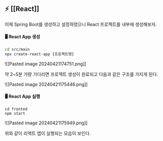 ## ⚡️ [[React]]

이제 Spring Boot를 생성하고 설정하였으니 React 프로젝트를 내부에 생성해보자.

#### 🖥️ React App 생성

```bash
cd src/main
npx create-react-app {프로젝트명}
```

![[Pasted image 20240421174751.png]]

약 2~5분 가량 기다리면 프로젝트 생성이 완료되고 다음과 같은 구조를 가지게 된다.

![[Pasted image 20240421175446.png]]

#### 🖥️ React App 실행

```null
cd fronted
npm start
```

![[Pasted image 20240421175949.png]]

위와 같이 리액트 앱이 실행되는 모습이 보인다.